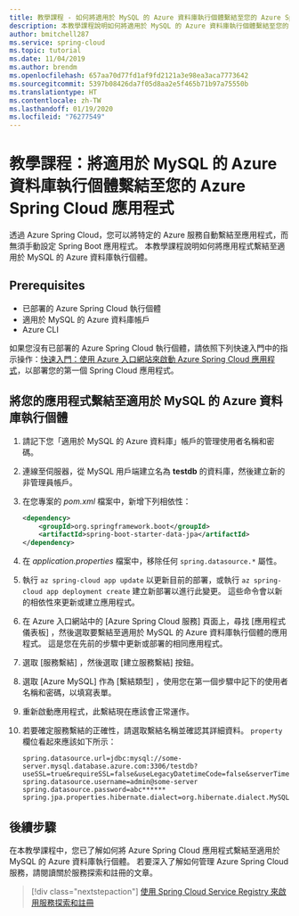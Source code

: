 ```yaml
---
title: 教學課程 - 如何將適用於 MySQL 的 Azure 資料庫執行個體繫結至您的 Azure Spring Cloud 應用程式
description: 本教學課程說明如何將適用於 MySQL 的 Azure 資料庫執行個體繫結至您的 Azure Spring Cloud 應用程式
author: bmitchell287
ms.service: spring-cloud
ms.topic: tutorial
ms.date: 11/04/2019
ms.author: brendm
ms.openlocfilehash: 657aa70d77fd1af9fd2121a3e98ea3aca7773642
ms.sourcegitcommit: 5397b08426da7f05d8aa2e5f465b71b97a75550b
ms.translationtype: HT
ms.contentlocale: zh-TW
ms.lasthandoff: 01/19/2020
ms.locfileid: "76277549"
---
```

# <a name="tutorial-bind-an-azure-database-for-mysql-instance-to-your-azure-spring-cloud-application"></a>教學課程：將適用於 MySQL 的 Azure 資料庫執行個體繫結至您的 Azure Spring Cloud 應用程式 

透過 Azure Spring Cloud，您可以將特定的 Azure 服務自動繫結至應用程式，而無須手動設定 Spring Boot 應用程式。 本教學課程說明如何將應用程式繫結至適用於 MySQL 的 Azure 資料庫執行個體。

## <a name="prerequisites"></a>Prerequisites

* 已部署的 Azure Spring Cloud 執行個體
* 適用於 MySQL 的 Azure 資料庫帳戶
* Azure CLI

如果您沒有已部署的 Azure Spring Cloud 執行個體，請依照下列快速入門中的指示操作：[快速入門：使用 Azure 入口網站來啟動 Azure Spring Cloud 應用程式](spring-cloud-quickstart-launch-app-portal.md)，以部署您的第一個 Spring Cloud 應用程式。

## <a name="bind-your-app-to-your-azure-database-for-mysql-instance"></a>將您的應用程式繫結至適用於 MySQL 的 Azure 資料庫執行個體

1. 請記下您「適用於 MySQL 的 Azure 資料庫」帳戶的管理使用者名稱和密碼。 

1. 連線至伺服器，從 MySQL 用戶端建立名為 **testdb** 的資料庫，然後建立新的非管理員帳戶。

1. 在您專案的 *pom.xml* 檔案中，新增下列相依性：

    ```xml
    <dependency>
        <groupId>org.springframework.boot</groupId>
        <artifactId>spring-boot-starter-data-jpa</artifactId>
    </dependency>
    ```
1. 在 *application.properties* 檔案中，移除任何 `spring.datasource.*` 屬性。

1. 執行 `az spring-cloud app update` 以更新目前的部署，或執行 `az spring-cloud app deployment create` 建立新部署以進行此變更。  這些命令會以新的相依性來更新或建立應用程式。

1. 在 Azure 入口網站中的 [Azure Spring Cloud 服務]  頁面上，尋找 [應用程式儀表板]  ，然後選取要繫結至適用於 MySQL 的 Azure 資料庫執行個體的應用程式。  這是您在先前的步驟中更新或部署的相同應用程式。 

1. 選取 [服務繫結]  ，然後選取 [建立服務繫結]  按鈕。 

1. 選取 [Azure MySQL]  作為 [繫結類型]  ，使用您在第一個步驟中記下的使用者名稱和密碼，以填寫表單。

1. 重新啟動應用程式，此繫結現在應該會正常運作。

1. 若要確定服務繫結的正確性，請選取繫結名稱並確認其詳細資料。 `property` 欄位看起來應該如下所示：
    ```
    spring.datasource.url=jdbc:mysql://some-server.mysql.database.azure.com:3306/testdb?useSSL=true&requireSSL=false&useLegacyDatetimeCode=false&serverTimezone=UTC
    spring.datasource.username=admin@some-server
    spring.datasource.password=abc******
    spring.jpa.properties.hibernate.dialect=org.hibernate.dialect.MySQL5InnoDBDialect
    ```

## <a name="next-steps"></a>後續步驟

在本教學課程中，您已了解如何將 Azure Spring Cloud 應用程式繫結至適用於 MySQL 的 Azure 資料庫執行個體。  若要深入了解如何管理 Azure Spring Cloud 服務，請閱讀關於服務探索和註冊的文章。

> [!div class="nextstepaction"]
> [使用 Spring Cloud Service Registry 來啟用服務探索和註冊](spring-cloud-service-registration.md)

